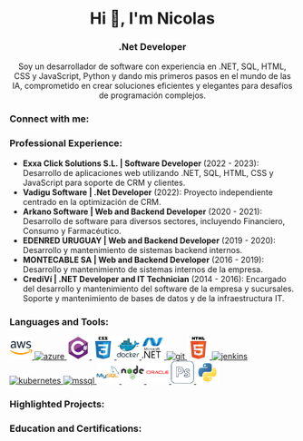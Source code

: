 <h1 align="center">Hi 👋, I'm Nicolas</h1>
<h3 align="center">.Net Developer</h3>

<p align="center">
  Soy un desarrollador de software con experiencia en .NET, SQL, HTML, CSS y JavaScript, Python y dando mis primeros pasos en el mundo de las IA, comprometido en crear soluciones eficientes y elegantes para desafíos de programación complejos.
</p>

<h3 align="left">Connect with me:</h3>
<p align="left">
  <!-- Enlaces a LinkedIn, GitHub, o cualquier otra red profesional -->
</p>

<h3 align="left">Professional Experience:</h3>
<ul>
  <li><b>Exxa Click Solutions S.L. | Software Developer</b> (2022 - 2023): Desarrollo de aplicaciones web utilizando .NET, SQL, HTML, CSS y JavaScript para soporte de CRM y clientes.</li>
  <li><b>Vadigu Software | .Net Developer</b> (2022): Proyecto independiente centrado en la optimización de CRM.</li>
  <li><b>Arkano Software | Web and Backend Developer</b> (2020 - 2021): Desarrollo de software para diversos sectores, incluyendo Financiero, Consumo y Farmacéutico.</li>
  <li><b>EDENRED URUGUAY | Web and Backend Developer</b> (2019 - 2020): Desarrollo y mantenimiento de sistemas backend internos.</li>
  <li><b>MONTECABLE SA | Web and Backend Developer</b> (2016 - 2019): Desarrollo y mantenimiento de sistemas internos de la empresa.</li>
  <li><b>CrediVí | .NET Developer and IT Technician</b> (2014 - 2016): Encargado del desarrollo y mantenimiento del software de la empresa y sucursales. Soporte y mantenimiento de bases de datos y de la infraestructura IT.</li>
</ul>


<h3 align="left">Languages and Tools:</h3>
<p align="left"> 
  <!-- Tus íconos de lenguajes y herramientas actuales -->
  <a href="https://aws.amazon.com" target="_blank" rel="noreferrer"> <img src="https://raw.githubusercontent.com/devicons/devicon/master/icons/amazonwebservices/amazonwebservices-original-wordmark.svg" alt="aws" width="40" height="40"/> </a> 
  <a href="https://azure.microsoft.com/en-in/" target="_blank" rel="noreferrer"> <img src="https://www.vectorlogo.zone/logos/microsoft_azure/microsoft_azure-icon.svg" alt="azure" width="40" height="40"/> </a> 
  <a href="https://www.w3schools.com/cs/" target="_blank" rel="noreferrer"> <img src="https://raw.githubusercontent.com/devicons/devicon/master/icons/csharp/csharp-original.svg" alt="csharp" width="40" height="40"/> </a> 
  <a href="https://www.w3schools.com/css/" target="_blank" rel="noreferrer"> <img src="https://raw.githubusercontent.com/devicons/devicon/master/icons/css3/css3-original-wordmark.svg" alt="css3" width="40" height="40"/> </a> 
  <a href="https://www.docker.com/" target="_blank" rel="noreferrer"> <img src="https://raw.githubusercontent.com/devicons/devicon/master/icons/docker/docker-original-wordmark.svg" alt="docker" width="40" height="40"/> </a> 
  <a href="https://dotnet.microsoft.com/" target="_blank" rel="noreferrer"> <img src="https://raw.githubusercontent.com/devicons/devicon/master/icons/dot-net/dot-net-original-wordmark.svg" alt="dotnet" width="40" height="40"/> </a> 
  <a href="https://git-scm.com/" target="_blank" rel="noreferrer"> <img src="https://www.vectorlogo.zone/logos/git-scm/git-scm-icon.svg" alt="git" width="40" height="40"/> </a> 
  <a href="https://www.w3.org/html/" target="_blank" rel="noreferrer"> <img src="https://raw.githubusercontent.com/devicons/devicon/master/icons/html5/html5-original-wordmark.svg" alt="html5" width="40" height="40"/> </a> 
  <a href="https://www.jenkins.io" target="_blank" rel="noreferrer"> <img src="https://www.vectorlogo.zone/logos/jenkins/jenkins-icon.svg" alt="jenkins" width="40" height="40"/> </a> 
  <a href="https://kubernetes.io" target="_blank" rel="noreferrer"> <img src="https://www.vectorlogo.zone/logos/kubernetes/kubernetes-icon.svg" alt="kubernetes" width="40" height="40"/> </a> 
  <a href="https://www.microsoft.com/en-us/sql-server" target="_blank" rel="noreferrer"> <img src="https://www.svgrepo.com/show/303229/microsoft-sql-server-logo.svg" alt="mssql" width="40" height="40"/> </a> 
  <a href="https://www.mysql.com/" target="_blank" rel="noreferrer"> <img src="https://raw.githubusercontent.com/devicons/devicon/master/icons/mysql/mysql-original-wordmark.svg" alt="mysql" width="40" height="40"/> </a> 
  <a href="https://nodejs.org" target="_blank" rel="noreferrer"> <img src="https://raw.githubusercontent.com/devicons/devicon/master/icons/nodejs/nodejs-original-wordmark.svg" alt="nodejs" width="40" height="40"/> </a> 
  <a href="https://www.oracle.com/" target="_blank" rel="noreferrer"> <img src="https://raw.githubusercontent.com/devicons/devicon/master/icons/oracle/oracle-original.svg" alt="oracle" width="40" height="40"/> </a> 
  <a href="https://www.photoshop.com/en" target="_blank" rel="noreferrer"> <img src="https://raw.githubusercontent.com/devicons/devicon/master/icons/photoshop/photoshop-line.svg" alt="photoshop" width="40" height="40"/> </a> 
  <a href="https://www.python.org" target="_blank" rel="noreferrer"> <img src="https://raw.githubusercontent.com/devicons/devicon/master/icons/python/python-original.svg" alt="python" width="40" height="40"/> </a> 
</p>

<h3 align="left">Highlighted Projects:</h3>
<p align="left">
  <!-- Descripción de algunos proyectos destacados en los que has trabajado -->
</p>

<h3 align="left">Education and Certifications:</h3>
<p align="left">
  <!-- Información sobre tu educación y certificaciones, si lo consideras relevante -->
</p>
